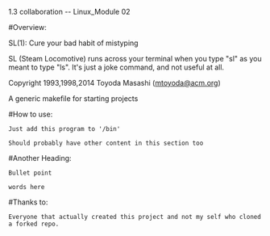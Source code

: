 1.3 collaboration -- Linux_Module 02 

#Overview: 

SL(1): Cure your bad habit of mistyping

SL (Steam Locomotive) runs across your terminal when you type "sl" as
you meant to type "ls". It's just a joke command, and not useful at
all.

Copyright 1993,1998,2014 Toyoda Masashi (mtoyoda@acm.org)

A generic makefile for starting projects

#How to use:

    Just add this program to '/bin'

    Should probably have other content in this section too

#Another Heading:

    Bullet point

    words here

#Thanks to:

    Everyone that actually created this project and not my self who cloned a forked repo.
